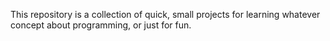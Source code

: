 This repository is a collection of quick, small projects for learning whatever concept about programming, or just for fun.
